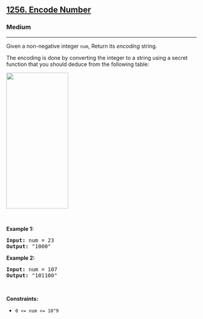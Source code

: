 <h2><a href="https://leetcode.com/problems/encode-number/">1256. Encode Number</a></h2><h3>Medium</h3><hr><div><p>Given a non-negative integer <code>num</code>, Return its <em>encoding</em> string.</p>

<p>The encoding is done by converting the integer to a string using a secret function that you should deduce from the following table:</p>

<p><img alt="" src="https://assets.leetcode.com/uploads/2019/06/21/encode_number.png" style="width: 164px; height: 360px;"></p>

<p>&nbsp;</p>
<p><strong>Example 1:</strong></p>

<pre><strong>Input:</strong> num = 23
<strong>Output:</strong> "1000"
</pre>

<p><strong>Example 2:</strong></p>

<pre><strong>Input:</strong> num = 107
<strong>Output:</strong> "101100"
</pre>

<p>&nbsp;</p>
<p><strong>Constraints:</strong></p>

<ul>
	<li><code>0 &lt;= num &lt;= 10^9</code></li>
</ul></div>